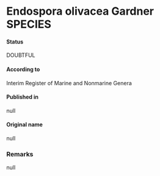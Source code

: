 Endospora olivacea Gardner SPECIES
=======

#### Status
DOUBTFUL

#### According to
Interim Register of Marine and Nonmarine Genera

#### Published in
null

#### Original name
null

### Remarks
null